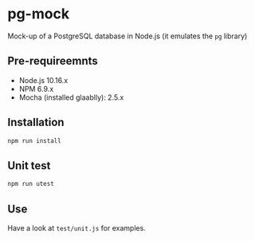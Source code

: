 # pg-mock


Mock-up of a PostgreSQL database in Node.js (it emulates the `pg` library)


## Pre-requireemnts

* Node.js 10.16.x
* NPM 6.9.x
* Mocha (installed glaablly): 2.5.x


## Installation

```bash
npm run install
```


## Unit test

```bash
npm run utest
```


## Use

Have a look at `test/unit.js` for examples.
 
